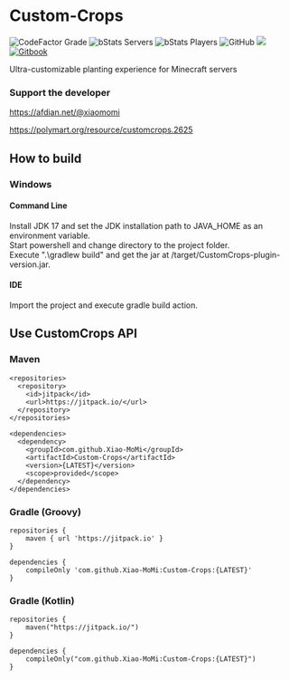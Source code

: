 # Custom-Crops
![CodeFactor Grade](https://img.shields.io/codefactor/grade/github/Xiao-MoMi/Custom-Crops)
![bStats Servers](https://img.shields.io/bstats/servers/16593)
![bStats Players](https://img.shields.io/bstats/players/16593)
![GitHub](https://img.shields.io/github/license/Xiao-MoMi/Custom-Crops)
[![](https://jitpack.io/v/Xiao-MoMi/Custom-Crops.svg)](https://jitpack.io/#Xiao-MoMi/Custom-Crops)
<a href="https://mo-mi.gitbook.io/xiaomomi-plugins/plugin-wiki/customcrops" alt="GitBook">
<img src="https://img.shields.io/badge/docs-gitbook-brightgreen" alt="Gitbook"/>
</a>

Ultra-customizable planting experience for Minecraft servers

### Support the developer

https://afdian.net/@xiaomomi

https://polymart.org/resource/customcrops.2625

## How to build

### Windows

#### Command Line
Install JDK 17 and set the JDK installation path to JAVA_HOME as an environment variable.\
Start powershell and change directory to the project folder.\
Execute ".\gradlew build" and get the jar at /target/CustomCrops-plugin-version.jar.

#### IDE
Import the project and execute gradle build action.

## Use CustomCrops API

### Maven

```
<repositories>
  <repository>
    <id>jitpack</id>
    <url>https://jitpack.io/</url>
  </repository>
</repositories>
```
```
<dependencies>
  <dependency>
    <groupId>com.github.Xiao-MoMi</groupId>
    <artifactId>Custom-Crops</artifactId>
    <version>{LATEST}</version>
    <scope>provided</scope>
  </dependency>
</dependencies>
```
### Gradle (Groovy)

```
repositories {
    maven { url 'https://jitpack.io' }
}
```
```
dependencies {
    compileOnly 'com.github.Xiao-MoMi:Custom-Crops:{LATEST}'
}
```
### Gradle (Kotlin)

```
repositories {
    maven("https://jitpack.io/")
}
```
```
dependencies {
    compileOnly("com.github.Xiao-MoMi:Custom-Crops:{LATEST}")
}
```